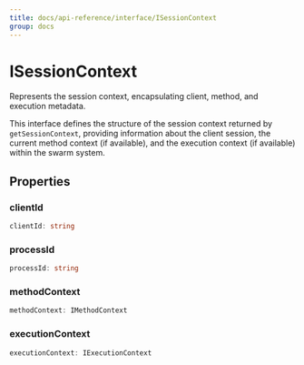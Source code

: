 ```yaml
---
title: docs/api-reference/interface/ISessionContext
group: docs
---
```


# ISessionContext

Represents the session context, encapsulating client, method, and execution metadata.

This interface defines the structure of the session context returned by `getSessionContext`, providing information about the client session,
the current method context (if available), and the execution context (if available) within the swarm system.

## Properties

### clientId

```ts
clientId: string
```

### processId

```ts
processId: string
```

### methodContext

```ts
methodContext: IMethodContext
```

### executionContext

```ts
executionContext: IExecutionContext
```
